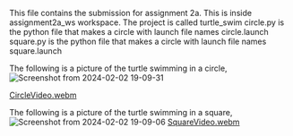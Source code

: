 This file contains the submission for assignment 2a. 
This is inside assignment2a_ws workspace.
The project is called turtle_swim
circle.py is the python file that makes a circle with launch file names circle.launch
square.py is the python file that makes a circle with launch file names square.launch

The following is a picture of the turtle swimming in a circle,
![Screenshot from 2024-02-02 19-09-31](https://github.com/JohirSuresh22/AuE8230_Spring24_JohirSuresh/assets/158509706/a4a44947-c24d-406e-9aec-ed45f4cc0d63)

[CircleVideo.webm](https://github.com/JohirSuresh22/AuE8230_Spring24_JohirSuresh/assets/158509706/7f99d03e-53a2-42fc-9d1c-a00ef0dc9c6f)

The following is a picture of the turtle swimming in a square, 
![Screenshot from 2024-02-02 19-09-06](https://github.com/JohirSuresh22/AuE8230_Spring24_JohirSuresh/assets/158509706/4ea282bf-c58d-4560-a477-6350ff298d89)
[SquareVideo.webm](https://github.com/JohirSuresh22/AuE8230_Spring24_JohirSuresh/assets/158509706/09cbd88c-e553-42e4-b1f6-23f09d6bf7ee)

